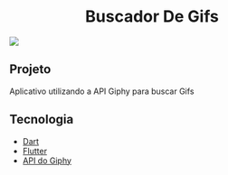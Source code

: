 <h1 align="center">Buscador De Gifs</h1>
<img src="https://user-images.githubusercontent.com/53982668/120875414-1ee9ef00-c582-11eb-9a57-146091792ec9.png">

<h2>Projeto</h2>
<p>Aplicativo utilizando a API Giphy para buscar Gifs</p>

<h2>Tecnologia</h2>
<ul>
 <li><a href="https://dart.dev">Dart</a></li>
 <li><a href="https://flutter.dev/?gclid=CjwKCAiAgc-ABhA7EiwAjev-jycitPrPlfK05OttRV0aZRDd4n_TNxhfP4pkYVhR-myKnkl3W_77YhoCu2gQAvD_BwE&gclsrc=aw.ds">Flutter</a></li>
 <li><a href="https://developers.giphy.com">API do Giphy</a></li>
</ul>
